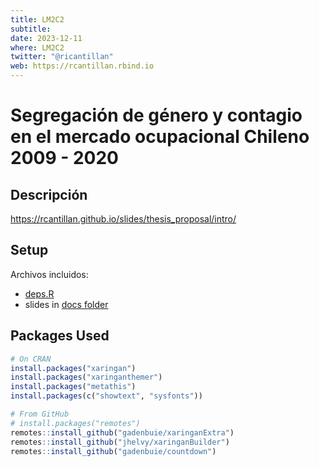 ```yaml
---
title: LM2C2
subtitle: 
date: 2023-12-11
where: LM2C2
twitter: "@ricantillan"
web: https://rcantillan.rbind.io
---
```


# Segregación de género y contagio en el mercado ocupacional Chileno 2009 - 2020

## Descripción 

https://rcantillan.github.io/slides/thesis_proposal/intro/

## Setup

Archivos incluidos:

- [deps.R](deps.R)
- slides in [docs folder](docs)

## Packages Used

```r
# On CRAN
install.packages("xaringan")
install.packages("xaringanthemer")
install.packages("metathis")
install.packages(c("showtext", "sysfonts"))

# From GitHub
# install.packages("remotes")
remotes::install_github("gadenbuie/xaringanExtra")
remotes::install_github("jhelvy/xaringanBuilder")
remotes::install_github("gadenbuie/countdown")
```
